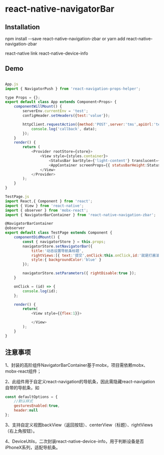 # react-native-navigatorBar


## Installation

npm install --save react-native-navigation-zbar or yarn add react-native-navigation-zbar

react-native link react-native-device-info


## Demo

```javascript

App.js
import { NavigatorPush } from 'react-navigation-props-helper';

type Props = {};
export default class App extends Component<Props> {
    componentWillMount() {
        serverEnv.currentEnv = 'test';
        configHeader.setHeaders({test:'value'});

        httpClient.requestAction({method:'POST',server:'tms',apiUrl:'test/url'}, (data) => {
            console.log('callback', data);
        });
    }
    render() {
        return (
            <Provider rootStore={store}>
                <View style={styles.container}>
                    <StatusBar barStyle={'light-content'} translucent={true} backgroundColor={'transparent'}/>
                    <AppContainer screenProps={{ statusBarHeight:StatusBar.currentHeight }} ref={navigatorRef => { NavigatorPush.setTopLevelNavigator(navigatorRef); }}/>
                </View>
            </Provider>
        );
    }
}

TestPage.js
import React,{ Component } from 'react';
import { View } from 'react-native';
import { observer } from 'mobx-react';
import { NavigatorBarContainer } from 'react-native-navigation-zbar';

@NavigatorBarContainer
@observer
export default class TestPage extends Component {
    componentDidMount() {
        const { navigatorStore } = this.props;
        navigatorStore.setNavigatorBar({
            title:'动态设置导航条标题',
            rightViews:[{ text:'提交',onClick:this.onClick,id:'就是打酱油的' }],
            style:{ backgroundColor:'blue' }
        });

        navigatorStore.setParameters({ rightDisable:true });
    }

    onClick = (id) => {
        console.log(id);
    };

    render() {
        return(
            <View style={{flex:1}}>

            </View>
        );
    }
}

```


## 注意事项

1、封装的高阶组件NavigatorBarContainer基于mobx，项目需依赖mobx、mobx-react组件；

2、此组件用于自定义react-navigation的导航条，因此需隐藏react-navigation自带的导航条，如

```javascript
const defaultOptions = {
    //默认样式
    gesturesEnabled:true,
    header:null
};
```

3、支持自定义视图backView（返回按钮）、centerView（标题）、rightViews（右上角按钮）。

4、DeviceUtils，二次封装react-native-device-info，用于判断设备是否iPhoneX系列，适配导航条。

